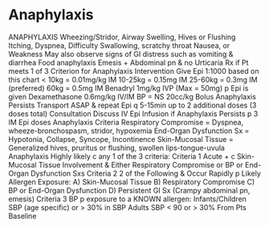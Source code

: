 # Anaphylaxis

ANAPHYLAXIS
Wheezing/Stridor, Airway Swelling, Hives or Flushing
Itching, Dyspnea, Difficulty Swallowing, scratchy throat Nausea, or Weakness
May also observe signs of GI distress such as vomiting & diarrhea
Food anaphylaxis  Emesis + Abdominal pn & no Urticaria
Rx if  Pt meets 1 of 3 Criterion for Anaphylaxis
Intervention
Give Epi 1:1000 based on this chart
< 10kg  = 0.01mg/kg IM
10-25kg = 0.15mg IM
25-60kg = 0.3mg IM (preferred)
 60kg  = 0.5mg IM
Benadryl 1mg/kg IVP (Max = 50mg) p Epi is given
Dexamethasone 0.6mg/kg  IV/IM
BP = NS 20cc/kg Bolus
Anaphylaxis Persists  Transport ASAP & repeat Epi q 5-15min up to 2 additional doses (3 doses total)
Consultation
Discuss IV Epi Infusion if Anaphylaxis Persists p 3 IM Epi doses
Anaphylaxis Criteria
Respiratory Compromise = Dyspnea, wheeze-bronchospasm, stridor, hypoxemia
End-Organ Dysfunction Sx = Hypotonia, Collapse, Syncope, Incontinence
Skin-Mucosal Tissue = Generalized hives, pruritus or flushing, swollen lips-tongue-uvula
Anaphylaxis  Highly likely c any 1 of the 3 criteria:
Criteria 1
Acute + c Skin-Mucosal Tissue Involvement & Either
 Respiratory Compromise or BP or End-Organ
Dysfunction Sxs
Criteria 2
 2 of the Following & Occur Rapidly p Likely Allergen
Exposure:
A) Skin-Mucosal Tissue
B) Respiratory Compromise
C) BP or End-Organ Dysfunction
D) Persistent GI Sx (Crampy abdominal pn, emesis)
Criteria 3
BP p exposure to a KNOWN allergen:
Infants/Children  SBP (age specific) or > 30%  in SBP
Adults  SBP < 90 or > 30%  From Pts Baseline
